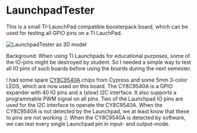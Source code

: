 # LaunchpadTester
This is a small TI-LaunchPad compatible boosterpack board,
which can be used for testing all GPIO pins on a TI LauchPad.

![LaunchpadTester as 3D model](images/LaunchpadTester.png)

Background: When using TI Launchpads for educational purposes,
some of the IO-pins might be destroyed by student. So I needed
a simple way to test all IO pins of such boards before using
the boards during the next semester.

I had some spare [CY8C9540A](http://www.cypress.com/file/37971/download)
chips from Cypress and some 5mm 3-color LEDS, which are now used on
this board. The CY8C9540A is a GPIO expander with 40 IO pins and a
(slow) I2C interface. It also supports a programmable PWM signal on
all pins. Two of the Launchpad IO pins are used for the I2C interface
to operate the CY8C9540A. When the CY8C9540A is not detected by the
Launchpad, we at least know that these to pins are not working :).
When the CY8C9540A is detected by software, we can test every single
Launchpad pin in input- and output-mode.

